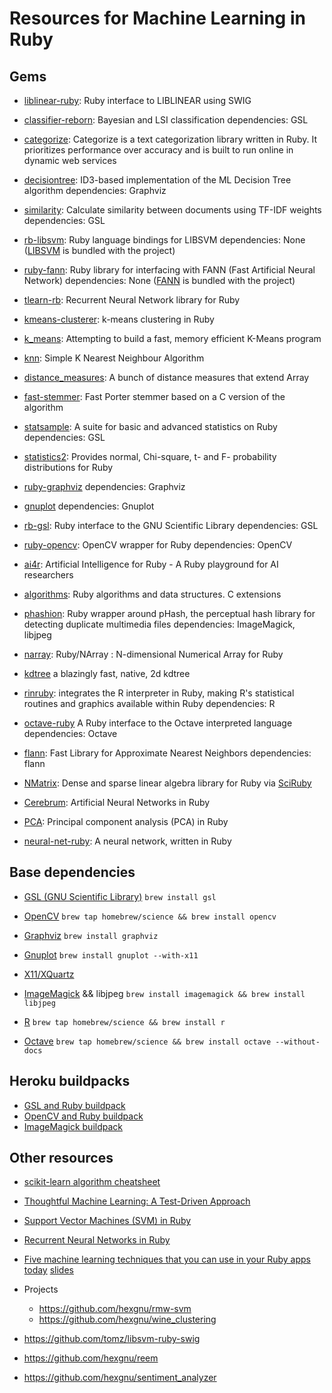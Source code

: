 Resources for Machine Learning in Ruby
===

Gems
---

* [liblinear-ruby](https://github.com/kei500/liblinear-ruby): Ruby interface to LIBLINEAR using SWIG

* [classifier-reborn](https://github.com/jekyll/classifier-reborn): Bayesian and LSI classification
dependencies: GSL

* [categorize](https://github.com/helioid/categorize): Categorize is a text categorization library written in Ruby. It prioritizes performance over accuracy and is built to run online in dynamic web services

* [decisiontree](https://github.com/igrigorik/decisiontree): ID3-based implementation of the ML Decision Tree algorithm
dependencies: Graphviz

* [similarity](https://github.com/bbcrd/Similarity):
Calculate similarity between documents using TF-IDF weights
dependencies: GSL

* [rb-libsvm](https://github.com/febeling/rb-libsvm):
Ruby language bindings for LIBSVM
dependencies: None ([LIBSVM](http://www.csie.ntu.edu.tw/~cjlin/libsvm/) is bundled with the project)

* [ruby-fann](https://github.com/tangledpath/ruby-fann):
Ruby library for interfacing with FANN (Fast Artificial Neural Network)
dependencies: None ([FANN](http://leenissen.dk/fann/wp/) is bundled with the project)

* [tlearn-rb](https://github.com/josephwilk/tlearn-rb):
Recurrent Neural Network library for Ruby

* [kmeans-clusterer](https://github.com/gbuesing/kmeans-clusterer):
k-means clustering in Ruby

* [k_means](https://github.com/reddavis/K-Means):
Attempting to build a fast, memory efficient K-Means program

* [knn](https://github.com/reddavis/knn):
Simple K Nearest Neighbour Algorithm

* [distance_measures](https://github.com/reddavis/Distance-Measures):
A bunch of distance measures that extend Array

* [fast-stemmer](https://github.com/romanbsd/fast-stemmer):
Fast Porter stemmer based on a C version of the algorithm

* [statsample](https://github.com/clbustos/statsample):
A suite for basic and advanced statistics on Ruby
dependencies: GSL

* [statistics2](https://github.com/abscondment/statistics2):
Provides normal, Chi-square, t- and F- probability distributions for Ruby

* [ruby-graphviz](https://github.com/glejeune/Ruby-Graphviz)
dependencies: Graphviz

* [gnuplot](https://github.com/rdp/ruby_gnuplot/tree/master)
dependencies: Gnuplot

* [rb-gsl](https://github.com/blackwinter/rb-gsl):
Ruby interface to the GNU Scientific Library
dependencies: GSL

* [ruby-opencv](https://github.com/ruby-opencv/ruby-opencv/):
OpenCV wrapper for Ruby
dependencies: OpenCV

* [ai4r](https://github.com/SergioFierens/ai4r): Artificial Intelligence for Ruby - A Ruby playground for AI researchers

* [algorithms](https://github.com/kanwei/algorithms): Ruby algorithms and data structures. C extensions

* [phashion](https://github.com/westonplatter/phashion): Ruby wrapper around pHash, the perceptual hash library for detecting duplicate multimedia files
dependencies: ImageMagick, libjpeg

* [narray](https://github.com/masa16/narray): Ruby/NArray : N-dimensional Numerical Array for Ruby

* [kdtree](https://github.com/gurgeous/kdtree) a blazingly fast, native, 2d kdtree

* [rinruby](https://github.com/clbustos/rinruby): integrates the R interpreter in Ruby, making R's statistical routines and graphics available within Ruby
dependencies: R

* [octave-ruby](https://github.com/daikini/octave-ruby) A Ruby interface to the Octave interpreted language
dependencies: Octave

* [flann](https://github.com/mariusmuja/flann): Fast Library for Approximate Nearest Neighbors
dependencies: flann

* [NMatrix](https://github.com/sciruby/nmatrix): Dense and sparse linear algebra library for Ruby via [SciRuby](http://sciruby.com/)

* [Cerebrum](https://github.com/irfansharif/cerebrum): Artificial Neural Networks in Ruby

* [PCA](https://github.com/gbuesing/pca): Principal component analysis (PCA) in Ruby

* [neural-net-ruby](https://github.com/gbuesing/neural-net-ruby): A neural network, written in Ruby



Base dependencies
---

* [GSL (GNU Scientific Library)](http://www.gnu.org/software/gsl/)
```brew install gsl```

* [OpenCV](http://opencv.org/)
```brew tap homebrew/science && brew install opencv```

* [Graphviz](http://www.graphviz.org/)
```brew install graphviz```

* [Gnuplot](http://www.gnuplot.info/)
```brew install gnuplot --with-x11```

* [X11/XQuartz](http://xquartz.macosforge.org/landing/)

* [ImageMagick](http://www.imagemagick.org/) && libjpeg
```brew install imagemagick && brew install libjpeg```

* [R](http://www.r-project.org/)
```brew tap homebrew/science && brew install r```

* [Octave](https://www.gnu.org/software/octave/)
```brew tap homebrew/science && brew install octave --without-docs```

Heroku buildpacks
---

* [GSL and Ruby buildpack](https://github.com/tomwolfe/heroku-buildpack-gsl-ruby)
* [OpenCV and Ruby buildpack](https://github.com/lilibethdlc/heroku-buildpack-ruby-opencv)
* [ImageMagick buildpack](https://github.com/mcollina/heroku-buildpack-imagemagick)


Other resources
---

* [scikit-learn algorithm cheatsheet](http://scikit-learn.org/stable/tutorial/machine_learning_map/)
* [Thoughtful Machine Learning: A Test-Driven Approach](http://www.amazon.com/Thoughtful-Machine-Learning-Test-Driven-Approach/dp/1449374069)
* [Support Vector Machines (SVM) in Ruby](https://www.igvita.com/2008/01/07/support-vector-machines-svm-in-ruby/)
* [Recurrent Neural Networks in Ruby](http://blog.josephwilk.net/ruby/recurrent-neural-networks-in-ruby.html)
* [Five machine learning techniques that you can use in your Ruby apps today](https://www.youtube.com/watch?v=crziu7dk6Vw) [slides](https://speakerdeck.com/stympy/machine-learning-techniques)

* Projects
  * https://github.com/hexgnu/rmw-svm
  * https://github.com/hexgnu/wine_clustering

* https://github.com/tomz/libsvm-ruby-swig
* https://github.com/hexgnu/reem
* https://github.com/hexgnu/sentiment_analyzer
